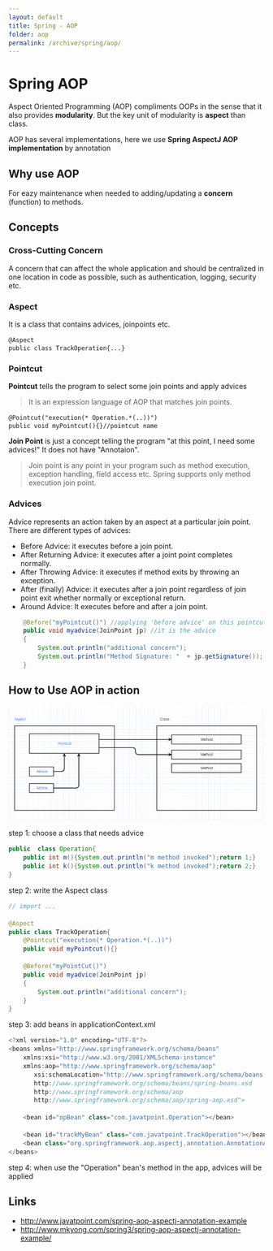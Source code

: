 ```yaml
---
layout: default
title: Spring - AOP
folder: aop
permalink: /archive/spring/aop/
---
```


# Spring AOP

Aspect Oriented Programming (AOP) compliments OOPs in the sense that it also provides **modularity**. 
But the key unit of modularity is **aspect** than class.

AOP has several implementations, here we use **Spring AspectJ AOP implementation** by annotation

## Why use AOP

For eazy maintenance when needed to adding/updating a **concern** (function) to methods.

## Concepts

### Cross-Cutting Concern

A concern that can affect the whole application and should be centralized in one location in code as possible, 
such as authentication, logging, security etc.

### Aspect

It is a class that contains advices, joinpoints etc.

```
@Aspect
public class TrackOperation{...}
```

### Pointcut

**Pointcut** tells the program to select some join points and apply advices

> It is an expression language of AOP that matches join points.

```
@Pointcut("execution(* Operation.*(..))")
public void myPointcut(){}//pointcut name
```

**Join Point** is just a concept telling the program "at this point, I need some advices!" It does not have "Annotaion".

> Join point is any point in your program such as method execution, exception handling, field access etc. Spring supports only method execution join point.

### Advices

Advice represents an action taken by an aspect at a particular join point. There are different types of advices:
- Before Advice: it executes before a join point.
- After Returning Advice: it executes after a joint point completes normally.
- After Throwing Advice: it executes if method exits by throwing an exception.
- After (finally) Advice: it executes after a join point regardless of join point exit whether normally or exceptional return.
- Around Advice: It executes before and after a join point.

``` java
    @Before("myPointcut()") //applying 'before advice' on this pointcut
    public void myadvice(JoinPoint jp) //it is the advice
    {
        System.out.println("additional concern");
        System.out.println("Method Signature: "  + jp.getSignature());
    }
```

## How to Use AOP in action

![spring-aop-flow](img/spring-aop-flow.PNG)

step 1: choose a class that needs advice

``` java
public  class Operation{
    public int m(){System.out.println("m method invoked");return 1;}
    public int k(){System.out.println("k method invoked");return 2;}
}
```

step 2: write the Aspect class

``` java
// import ...

@Aspect
public class TrackOperation{
    @Pointcut("execution(* Operation.*(..))")
    public void myPointcut(){}

    @Before("myPointCut()")
    public void myadvice(JoinPoint jp)
    {
        System.out.println("additional concern");
    }
}
```

step 3: add beans in applicationContext.xml

``` java
<?xml version="1.0" encoding="UTF-8"?>
<beans xmlns="http://www.springframework.org/schema/beans"
    xmlns:xsi="http://www.w3.org/2001/XMLSchema-instance"
    xmlns:aop="http://www.springframework.org/schema/aop"
       xsi:schemaLocation="http://www.springframework.org/schema/beans
       http://www.springframework.org/schema/beans/spring-beans.xsd
       http://www.springframework.org/schema/aop
       http://www.springframework.org/schema/aop/spring-aop.xsd">

    <bean id="opBean" class="com.javatpoint.Operation"></bean>

    <bean id="trackMyBean" class="com.javatpoint.TrackOperation"></bean>
    <bean class="org.springframework.aop.aspectj.annotation.AnnotationAwareAspectJAutoProxyCreator"></bean>
</beans>
```

step 4: when use the "Operation" bean's method in the app, advices will be applied

## Links

- <http://www.javatpoint.com/spring-aop-aspectj-annotation-example>
- <http://www.mkyong.com/spring3/spring-aop-aspectj-annotation-example/>
